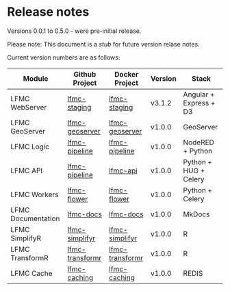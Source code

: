# Release notes

Versions 0.0.1 to 0.5.0 - were pre-initial release.

Please note: This document is a *stub* for future version relase notes.

Current version numbers are as follows:

| Module                     | Github Project                                                         | Docker Project                                                                | Version | Stack |
| -------------------------- | ---- | -----------------------------------------------------------------------|------------------------------------------------------------------------------ | --------|
| LFMC WebServer             | [lfmc-staging](https://github.com/AnthonyRawlinsUoM/lfmc-staging)      | [lfmc-staging](https://hub.docker.com/r/anthonyrawlinsuom/lfmc-staging/)      | v3.1.2  | Angular + Express + D3 |
| LFMC GeoServer             | [lfmc-geoserver](https://github.com/AnthonyRawlinsUoM/lfmc-geoserver)  | [lfmc-geoserver](https://hub.docker.com/r/anthonyrawlinsuom/lfmc-geoserver/)  | v1.0.0  | GeoServer |
| LFMC Logic                 | [lfmc-pipeline](https://github.com/AnthonyRawlinsUoM/lfmc-pipeline)    | [lfmc-pipeline](https://hub.docker.com/r/anthonyrawlinsuom/lfmc-pipeline/)    | v1.0.0  | NodeRED + Python | 
| LFMC API                   | [lfmc-pipeline](https://github.com/AnthonyRawlinsUoM/lfmc-api)         | [lfmc-api](https://hub.docker.com/r/anthonyrawlinsuom/lfmc-api/)              | v1.0.0  | Python + HUG + Celery |
| LFMC Workers              | [lfmc-flower](https://github.com/AnthonyRawlinsUoM/lfmc-flower)      | [lfmc-flower](https://hub.docker.com/r/anthonyrawlinsuom/lfmc-flower/)      | v1.0.0  | Python + Celery |
| LFMC Documentation         | [lfmc-docs](https://github.com/AnthonyRawlinsUoM/lfmc-docs)            | [lfmc-docs](https://hub.docker.com/r/anthonyrawlinsuom/lfmc-docs/)            | v1.0.0  | MkDocs |
| LFMC SimplifyR         | [lfmc-simplifyr](https://github.com/AnthonyRawlinsUoM/lfmc-simplifyr)            | [lfmc-simplifyr](https://hub.docker.com/r/anthonyrawlinsuom/lfmc-simplifyr/)            | v1.0.0  | R |
| LFMC TransformR         | [lfmc-transformr](https://github.com/AnthonyRawlinsUoM/lfmc-transformr)            | [lfmc-transformr](https://hub.docker.com/r/anthonyrawlinsuom/lfmc-transformr/)            | v1.0.0  | R |
| LFMC Cache         | [lfmc-caching](https://github.com/AnthonyRawlinsUoM/lfmc-caching)            | [lfmc-caching](https://hub.docker.com/r/anthonyrawlinsuom/lfmc-caching/)            | v1.0.0  | REDIS |
